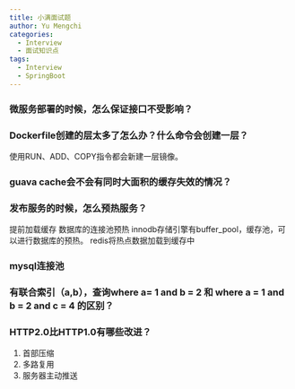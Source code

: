 ```yaml
---
title: 小满面试题
author: Yu Mengchi
categories:
  - Interview
  - 面试知识点 
tags:
  - Interview
  - SpringBoot
---
```

  
### 微服务部署的时候，怎么保证接口不受影响？


### Dockerfile创建的层太多了怎么办？什么命令会创建一层？
使用RUN、ADD、COPY指令都会新建一层镜像。
### guava cache会不会有同时大面积的缓存失效的情况？

### 发布服务的时候，怎么预热服务？
提前加载缓存
数据库的连接池预热
innodb存储引擎有buffer_pool，缓存池，可以进行数据库的预热。
redis将热点数据加载到缓存中

### mysql连接池

### 有联合索引（a,b），查询where a= 1 and b = 2 和 where a = 1 and b = 2 and c = 4 的区别？


### HTTP2.0比HTTP1.0有哪些改进？

1. 首部压缩
2. 多路复用
3. 服务器主动推送
